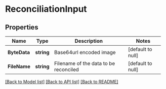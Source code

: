 # ReconciliationInput

## Properties
Name | Type | Description | Notes
------------ | ------------- | ------------- | -------------
**ByteData** | **string** | Base64url encoded image | [default to null]
**FileName** | **string** | Filename of the data to be reconciled | [default to null]

[[Back to Model list]](../README.md#documentation-for-models) [[Back to API list]](../README.md#documentation-for-api-endpoints) [[Back to README]](../README.md)

